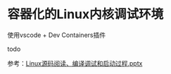 # 容器化的Linux内核调试环境

使用vscode + Dev Containers插件

todo

参考：[Linux源码阅读、编译调试和启动过程.pptx](https://gitee.com/mengning997/linuxkernel/raw/master/ppt/3-Linux%E6%BA%90%E7%A0%81%E9%98%85%E8%AF%BB%E3%80%81%E7%BC%96%E8%AF%91%E8%B0%83%E8%AF%95%E5%92%8C%E5%90%AF%E5%8A%A8%E8%BF%87%E7%A8%8B.pptx)
